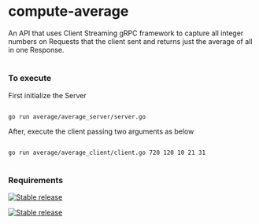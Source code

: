# compute-average

An API that uses Client Streaming gRPC framework to capture all integer numbers on Requests that the client sent and returns just the average of all in one Response.

  

#

### To execute

First initialize the Server

```

go run average/average_server/server.go

```

After, execute the client passing two arguments as below

```

go run average/average_client/client.go 720 120 10 21 31

```

#

### Requirements

[![Stable release](https://img.shields.io/badge/libprotoc-3.17.3-green.svg)](https://github.com/protocolbuffers/protobuf/releases/tag/v3.17.3)

[![Stable release](https://img.shields.io/badge/golang-v1.17.5-blue.svg)](https://go.dev/doc/go1.17)